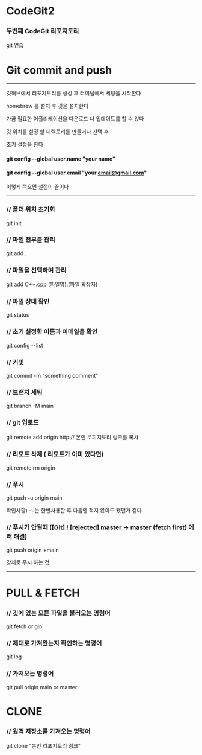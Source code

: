 # CodeGit2

### 두번째 CodeGit 리포지토리

git 연습
  
  
# Git  commit and push
---
깃허브에서 리포지토리를 생성 후 터미널에서 세팅을 시작한다

homebrew 를 설치 후 깃을 설치한다

가끔 필요한 어플리케이션을 다운로드 나 업데이트를 할 수 있다 

깃 위치를 설정 할 디렉토리를 만들거나 선택 후 

초기 설정을 한다
#### git config --global user.name "your name"
#### git config --global user.email "your email@gmail.com"
이렇게 적으면 설정이 끝이다


---

### // 폴더 위치 초기화
git init  

### // 파일 전부를 관리

git add .     


### // 파일을 선택하여 관리

git add C++.cpp     (파일명).(파일 확장자)



### // 파일 상태 확인

git status


### // 초기 설정한 이름과 이메일을 확인

git config --list



### // 커밋 

git commit -m "something comment"	



### // 브랜치 세팅  

git branch -M main



### // git 업로드

git remote add origin http:// 본인 로피지토리 링크를 복사



### // 리모트 삭제 ( 리모트가 이미 있다면)

git remote rm origin 



### // 푸시
git push -u origin main

 확인사항)   -u는  한번사용한 후 다음엔 적지 않아도 됐던거 같다.



### // 푸시가 안될때  ([Git] ! [rejected] master -> master (fetch first) 에러 해결)

git push origin +main

강제로 푸시 하는 것

---

# PULL & FETCH

### // 깃에 있는 모든 파일을 불러오는 명령어

git fetch origin   


### // 제대로 가져왔는지 확인하는 명령어

git log 


### // 가져오는 명령어

git pull origin main      or      master






# CLONE

### // 원격 저장소를 가져오는 명령어 

git clone "본인 리포지토리 링크"


